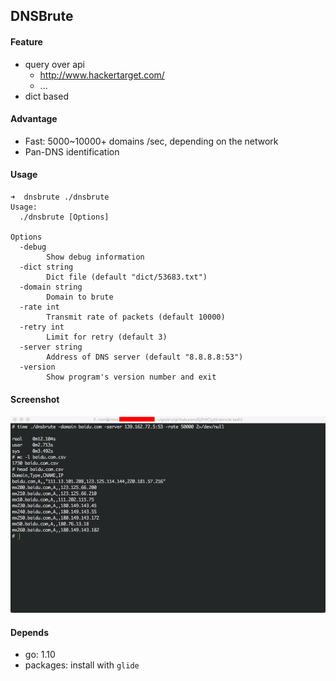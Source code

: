 ## DNSBrute

#### Feature

- query over api
    - http://www.hackertarget.com/
    - ...
- dict based

#### Advantage

- Fast: 5000~10000+ domains /sec, depending on the network
- Pan-DNS identification

#### Usage

```
➜  dnsbrute ./dnsbrute
Usage:
  ./dnsbrute [Options]

Options
  -debug
    	Show debug information
  -dict string
    	Dict file (default "dict/53683.txt")
  -domain string
    	Domain to brute
  -rate int
    	Transmit rate of packets (default 10000)
  -retry int
    	Limit for retry (default 3)
  -server string
    	Address of DNS server (default "8.8.8.8:53")
  -version
    	Show program's version number and exit
```

#### Screenshot

![Screenshot](screenshot.png)

#### Depends

- go: 1.10
- packages: install with `glide`

